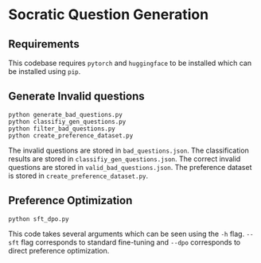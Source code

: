 # Socratic Question Generation

## Requirements 

This codebase requires ```pytorch``` and ```huggingface``` to be installed which can be installed using ```pip```.

## Generate Invalid questions

```
python generate_bad_questions.py
python classifiy_gen_questions.py
python filter_bad_questions.py
python create_preference_dataset.py
```

The invalid questions are stored in ```bad_questions.json```. The classification results are stored in ```classifiy_gen_questions.json```. The correct invalid questions are stored in ```valid_bad_questions.json```. The preference dataset is stored in ```create_preference_dataset.py```.

## Preference Optimization 

```
python sft_dpo.py
```

This code takes several arguments which can be seen using the ```-h``` flag. ```--sft``` flag corresponds to standard fine-tuning and ```--dpo``` corresponds to direct preference optimization.
